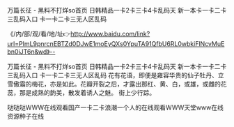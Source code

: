 万篇长征 - 黑料不打烊so首页
日韩精品一卡2卡三卡4卡乱码天
新一本卡一卡二卡三乱码入口
卡一卡二卡三无人区乱码


《/内/部/观/看/地/址👉http://www.baidu.com/link?url=PImL9pnrcnEBTZd0DJwE1moEyQXs0YpuTA91QfbU6RL0wbkiFlNcvMuEbn0iJT6n&wd》--

万篇长征 - 黑料不打烊so首页
日韩精品一卡2卡三卡4卡乱码天
新一本卡一卡二卡三乱码入口
卡一卡二卡三无人区乱码
花有花语，即便是雍容华贵的仙子牡丹、立雪傲霜的梅花，亦是如此。花瓣开裂之后，才露出那红、黄、白，或雄，或雌的花蕊，那是成熟的韵美，散发着诱人之魅。
街上少行踪。





哒哒哒WWW在线观看国产一卡二卡浪潮一个人的在线观看WWW天堂www在线资源种子在线

